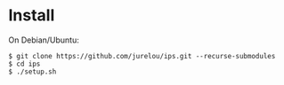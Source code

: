 # Install

On Debian/Ubuntu:

	$ git clone https://github.com/jurelou/ips.git --recurse-submodules
	$ cd ips
	$ ./setup.sh
